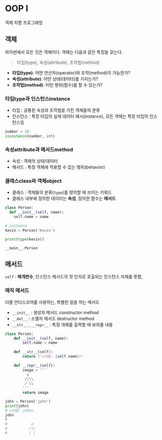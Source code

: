 # OOP I

객체 지향 프로그래밍

## 객체

파이썬에서 모든 것은 객체이다. 객체는 다음과 같은 특징을 갖는다.

> 타입(type), 속성(attribute), 조작법(method)

- **타입(type)**: 어떤 연산자(operator)와 조작(method)이 가능한가?
- **속성(attribute)**: 어떤 상태(데이터)를 가지는가?
- **조작법(method)**: 어떤 행위(함수)를 할 수 있는가?

### 타입type과 인스턴스instance

- 타입 : 공통된 속성과 조작법을 가진 객체들의 분류
- 인스턴스 : 특정 타입의 실제 데이터 예시(instance), 모든 객체는 특정 타입의 인스턴스임

```python
number = 10
isinstance(number, int)
```



### 속성attribute과 메서드method

- 속성 : 객체의 상태/데이터
- 메서드 : 특정 객체에 적용할 수 있는 행위(behavior)



### 클래스class와 객체object

- 클래스 : 객체들의 분류(`type`)를 정의할 때 쓰이는 키워드
- 클래스 내부에 정의한 데이터는 **속성**, 정의한 함수는 **메서드**

```python
class Person:
  def __init__(self, name):
    self.name = name
    
# instance
kevin = Person('Kevin')

print(type(kevin))
```

```
__main__.Person
```

## 메서드

`self` : **매개변수**, 인스턴스 메서드의 첫 인자로 호출되는 인스턴스 자체를 뜻함,

### 매직 메서드

더블 언더스코어를 사용하는, 특별한 일을 하는 메서드

- `__init__` : 생성자 메서드 constructor method
- `__del__` : 소멸자 메서드 destructor method
- `__str__` , `__repr__` : 특정 개체를 출력할 때 보여줄 내용

```python
class Person:
    def __init__(self, name):
        self.name = name
        
    def __str__(self):
        return f'<사람: {self.name}>'
    
    def __repr__(self):
        image = '''
          o
         /|\\
         / \\
        '''
        return image

john = Person('john')
print(john)
# <사람: john>
john
# 
#           o
#          /|\
#          / \
```

